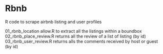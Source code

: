 # Rbnb
R code to scrape airbnb listing and user profiles

01_rbnb_location allow.R to extract all the listings within a boundbox
02_rbnb_place_review.R returns all the review of a list of listing (by id)
03_rbnb_user_review.R returns alls the comments received by host or guest (by id)
